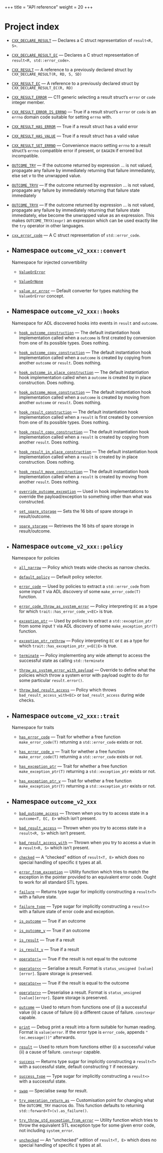 +++
title = "API reference"
weight = 20
+++
# Project index

  - [`CXX_DECLARE_RESULT`](result_c#standardese-CXX_DECLARE_RESULT) &mdash; Declares a C struct representation of `result<R, S>`.

  - [`CXX_DECLARE_RESULT_EC`](result_c#standardese-CXX_DECLARE_RESULT_EC) &mdash; Declares a C struct representation of `result<R, std::error_code>`.

  - [`CXX_RESULT`](result_c#standardese-CXX_RESULT) &mdash; A reference to a previously declared struct by `CXX_DECLARE_RESULT(R, RD, S, SD)`

  - [`CXX_RESULT_EC`](result_c#standardese-CXX_RESULT_EC) &mdash; A reference to a previously declared struct by `CXX_DECLARE_RESULT_EC(R, RD)`

  - [`CXX_RESULT_ERROR`](result_c#standardese-CXX_RESULT_ERROR) &mdash; C11 generic selecting a result struct’s `error` or `code` integer member.

  - [`CXX_RESULT_ERROR_IS_ERRNO`](result_c#standardese-CXX_RESULT_ERROR_IS_ERRNO) &mdash; True if a result struct’s `error` or `code` is an `errno` domain code suitable for setting `errno` with.

  - [`CXX_RESULT_HAS_ERROR`](result_c#standardese-CXX_RESULT_HAS_ERROR) &mdash; True if a result struct has a valid error

  - [`CXX_RESULT_HAS_VALUE`](result_c#standardese-CXX_RESULT_HAS_VALUE) &mdash; True if a result struct has a valid value

  - [`CXX_RESULT_SET_ERRNO`](result_c#standardese-CXX_RESULT_SET_ERRNO) &mdash; Convenience macro setting `errno` to a result struct’s `errno` compatible error if present, or `EAGAIN` if errored but incompatible.

  - [`OUTCOME_TRY`](try#standardese-OUTCOME_TRY) &mdash; If the outcome returned by expression … is not valued, propagate any failure by immediately returning that failure immediately, else set *v* to the unwrapped value.

  - [`OUTCOME_TRYV`](try#standardese-OUTCOME_TRYV) &mdash; If the outcome returned by expression … is not valued, propagate any failure by immediately returning that failure state immediately

  - [`OUTCOME_TRYX`](try#standardese-OUTCOME_TRYX) &mdash; If the outcome returned by expression … is not valued, propagate any failure by immediately returning that failure state immediately, else become the unwrapped value as an expression. This makes `OUTCOME_TRYX(expr)` an expression which can be used exactly like the `try` operator in other languages.

  - [`cxx_error_code`](result_c#standardese-cxx_error_code) &mdash; A C struct representation of `std::error_code`.

  - ## Namespace `outcome_v2_xxx::convert`
    
    <a id="standardese-outcome_v2_xxx::convert"></a>
    
    Namespace for injected convertibility
    
      - [`ValueOrError`](convert#standardese-outcome_v2_xxx::convert)
    
      - [`ValueOrNone`](convert#standardese-outcome_v2_xxx::convert)
    
      - [`value_or_error`](convert#standardese-outcome_v2_xxx::convert::value_or_error\<T,U\>) &mdash; Default converter for types matching the `ValueOrError` concept.

  - ## Namespace `outcome_v2_xxx::hooks`
    
    <a id="standardese-outcome_v2_xxx::hooks"></a>
    
    Namespace for ADL discovered hooks into events in `result` and `outcome`.
    
      - [`hook_outcome_construction`](outcome#standardese-outcome_v2_xxx::hooks::hook_outcome_construction\<T,U\>\(T*,U&&\)) &mdash; The default instantiation hook implementation called when a `outcome` is first created by conversion from one of its possible types. Does nothing.
    
      - [`hook_outcome_copy_construction`](outcome#standardese-outcome_v2_xxx::hooks::hook_outcome_copy_construction\<T,U\>\(T*,U&&\)) &mdash; The default instantiation hook implementation called when a `outcome` is created by copying from another `outcome` or `result`. Does nothing.
    
      - [`hook_outcome_in_place_construction`](outcome#standardese-outcome_v2_xxx::hooks::hook_outcome_in_place_construction\<T,U,Args\>\(T*,in_place_type_t\<U\>,Args&&...\)) &mdash; The default instantiation hook implementation called when a `outcome` is created by in place construction. Does nothing.
    
      - [`hook_outcome_move_construction`](outcome#standardese-outcome_v2_xxx::hooks::hook_outcome_move_construction\<T,U\>\(T*,U&&\)) &mdash; The default instantiation hook implementation called when a `outcome` is created by moving from another `outcome` or `result`. Does nothing.
    
      - [`hook_result_construction`](result#standardese-outcome_v2_xxx::hooks::hook_result_construction\<T,U\>\(T*,U&&\)) &mdash; The default instantiation hook implementation called when a `result` is first created by conversion from one of its possible types. Does nothing.
    
      - [`hook_result_copy_construction`](result#standardese-outcome_v2_xxx::hooks::hook_result_copy_construction\<T,U\>\(T*,U&&\)) &mdash; The default instantiation hook implementation called when a `result` is created by copying from another `result`. Does nothing.
    
      - [`hook_result_in_place_construction`](result#standardese-outcome_v2_xxx::hooks::hook_result_in_place_construction\<T,U,Args\>\(T*,in_place_type_t\<U\>,Args&&...\)) &mdash; The default instantiation hook implementation called when a `result` is created by in place construction. Does nothing.
    
      - [`hook_result_move_construction`](result#standardese-outcome_v2_xxx::hooks::hook_result_move_construction\<T,U\>\(T*,U&&\)) &mdash; The default instantiation hook implementation called when a `result` is created by moving from another `result`. Does nothing.
    
      - [`override_outcome_exception`](outcome#standardese-outcome_v2_xxx::hooks::override_outcome_exception\<R,S,P,NoValuePolicy,U\>\(outcome\<R,S,P,NoValuePolicy\>*,U&&\)) &mdash; Used in hook implementations to override the payload/exception to something other than what was constructed.
    
      - [`set_spare_storage`](result#standardese-outcome_v2_xxx::hooks::set_spare_storage\<R,S,NoValuePolicy\>\(detail::result_final\<R,S,NoValuePolicy\>*,uint16_t\)) &mdash; Sets the 16 bits of spare storage in result/outcome.
    
      - [`spare_storage`](result#standardese-outcome_v2_xxx::hooks::spare_storage\<R,S,NoValuePolicy\>\(detail::result_final\<R,S,NoValuePolicy\>const*\)) &mdash; Retrieves the 16 bits of spare storage in result/outcome.

  - ## Namespace `outcome_v2_xxx::policy`
    
    <a id="standardese-outcome_v2_xxx::policy"></a>
    
    Namespace for policies
    
      - [`all_narrow`](policies/all_narrow#standardese-outcome_v2_xxx::policy::all_narrow) &mdash; Policy which treats wide checks as narrow checks.
    
      - [`default_policy`](result#standardese-outcome_v2_xxx::policy::default_policy\<T,EC,E\>) &mdash; Default policy selector.
    
      - [`error_code`](success_failure#standardese-outcome_v2_xxx::policy::error_code\<T\>\(T&&\)) &mdash; Used by policies to extract a `std::error_code` from some input `T` via ADL discovery of some `make_error_code(T)` function.
    
      - [`error_code_throw_as_system_error`](policies/outcome_error_code_throw_as_system_error#standardese-outcome_v2_xxx::policy::error_code_throw_as_system_error\<T,EC,E\>) &mdash; Policy interpreting `EC` as a type for which `trait::has_error_code_v<EC>` is true.
    
      - [`exception_ptr`](success_failure#standardese-outcome_v2_xxx::policy::exception_ptr\<T\>\(T&&\)) &mdash; Used by policies to extract a `std::exception_ptr` from some input `T` via ADL discovery of some `make_exception_ptr(T)` function.
    
      - [`exception_ptr_rethrow`](policies/outcome_exception_ptr_rethrow#standardese-outcome_v2_xxx::policy::exception_ptr_rethrow\<T,EC,E\>) &mdash; Policy interpreting `EC` or `E` as a type for which `trait::has_exception_ptr_v<EC|E>` is true.
    
      - [`terminate`](policies/terminate#standardese-outcome_v2_xxx::policy::terminate) &mdash; Policy implementing any wide attempt to access the successful state as calling `std::terminate`
    
      - [`throw_as_system_error_with_payload`](success_failure#standardese-outcome_v2_xxx::policy::throw_as_system_error_with_payload\<Error\>\(Errorconst&\)) &mdash; Override to define what the policies which throw a system error with payload ought to do for some particular `result.error()`.
    
      - [`throw_bad_result_access`](policies/throw_bad_result_access#standardese-outcome_v2_xxx::policy::throw_bad_result_access\<EC\>) &mdash; Policy which throws `bad_result_access_with<EC>` or `bad_result_access` during wide checks.

  - ## Namespace `outcome_v2_xxx::trait`
    
    <a id="standardese-outcome_v2_xxx::trait"></a>
    
    Namespace for traits
    
      - [`has_error_code`](success_failure#standardese-outcome_v2_xxx::trait::has_error_code\<T\>) &mdash; Trait for whether a free function `make_error_code(T)` returning a `std::error_code` exists or not.
    
      - [`has_error_code_v`](success_failure#standardese-outcome_v2_xxx::trait::has_error_code_v) &mdash; Trait for whether a free function `make_error_code(T)` returning a `std::error_code` exists or not.
    
      - [`has_exception_ptr`](success_failure#standardese-outcome_v2_xxx::trait::has_exception_ptr\<T\>) &mdash; Trait for whether a free function `make_exception_ptr(T)` returning a `std::exception_ptr` exists or not.
    
      - [`has_exception_ptr_v`](success_failure#standardese-outcome_v2_xxx::trait::has_exception_ptr_v) &mdash; Trait for whether a free function `make_exception_ptr(T)` returning a `std::exception_ptr` exists or not.

  - ## Namespace `outcome_v2_xxx`
    
    <a id="standardese-outcome_v2_xxx"></a>
    
      - [`bad_outcome_access`](bad_access#standardese-outcome_v2_xxx::bad_outcome_access) &mdash; Thrown when you try to access state in a `outcome<T, EC, E>` which isn’t present.
    
      - [`bad_result_access`](bad_access#standardese-outcome_v2_xxx::bad_result_access) &mdash; Thrown when you try to access state in a `result<R, S>` which isn’t present.
    
      - [`bad_result_access_with`](bad_access#standardese-outcome_v2_xxx::bad_result_access_with\<S\>) &mdash; Thrown when you try to access a vlue in a `result<R, S>` which isn’t present.
    
      - [`checked`](result#standardese-outcome_v2_xxx::checked\<R,S\>) &mdash; A “checked” edition of `result<T, E>` which does no special handling of specific `E` types at all.
    
      - [`error_from_exception`](utils#standardese-outcome_v2_xxx::error_from_exception\(std::exception_ptr&&,std::error_code\)) &mdash; Utility function which tries to match the exception in the pointer provided to an equivalent error code. Ought to work for all standard STL types.
    
      - [`failure`](success_failure#standardese-outcome_v2_xxx::failure\<EC\>\(EC&&\)) &mdash; Returns type sugar for implicitly constructing a `result<T>` with a failure state.
    
      - [`failure_type`](success_failure#standardese-outcome_v2_xxx::failure_type\<EC,E\>) &mdash; Type sugar for implicitly constructing a `result<>` with a failure state of error code and exception.
    
      - [`is_outcome`](outcome#standardese-outcome_v2_xxx::is_outcome\<T\>) &mdash; True if an outcome
    
      - [`is_outcome_v`](outcome#standardese-outcome_v2_xxx::is_outcome_v) &mdash; True if an outcome
    
      - [`is_result`](result#standardese-outcome_v2_xxx::is_result\<T\>) &mdash; True if a result
    
      - [`is_result_v`](result#standardese-outcome_v2_xxx::is_result_v) &mdash; True if a result
    
      - [`operator!=`](outcome#standardese-outcome_v2_xxx::operator!=\<T,U,V,R,S,P,N,\>\(result\<T,U,V\>const&,outcome\<R,S,P,N\>const&\)) &mdash; True if the result is not equal to the outcome
    
      - [`operator<<`](iostream_support#standardese-outcome_v2_xxx::operator\<\<\<R,S,P\>\(std::ostream&,result\<R,S,P\>const&\)) &mdash; Serialise a result. Format is `status_unsigned [value][error]`. Spare storage is preserved.
    
      - [`operator==`](outcome#standardese-outcome_v2_xxx::operator==\<T,U,V,R,S,P,N,\>\(result\<T,U,V\>const&,outcome\<R,S,P,N\>const&\)) &mdash; True if the result is equal to the outcome
    
      - [`operator>>`](iostream_support#standardese-outcome_v2_xxx::operator\>\>\<R,S,P\>\(std::istream&,result\<R,S,P\>&\)) &mdash; Deserialise a result. Format is `status_unsigned [value][error]`. Spare storage is preserved.
    
      - [`outcome`](outcome#standardese-outcome_v2_xxx::outcome\<R,S,P,NoValuePolicy\>) &mdash; Used to return from functions one of (i) a successful value (ii) a cause of failure (ii) a different cause of failure. `constexpr` capable.
    
      - [`print`](iostream_support#standardese-outcome_v2_xxx::print\<R,S,P\>\(detail::result_final\<R,S,P\>const&\)) &mdash; Debug print a result into a form suitable for human reading. Format is `value|error`. If the error type is `error_code`, appends `" (ec.message())"` afterwards.
    
      - [`result`](result#standardese-outcome_v2_xxx::result\<R,S,NoValuePolicy\>) &mdash; Used to return from functions either (i) a successful value (ii) a cause of failure. `constexpr` capable.
    
      - [`success`](success_failure#standardese-outcome_v2_xxx::success\<T\>\(T&&\)) &mdash; Returns type sugar for implicitly constructing a `result<T>` with a successful state, default constructing `T` if necessary.
    
      - [`success_type`](success_failure#standardese-outcome_v2_xxx::success_type\<T\>) &mdash; Type sugar for implicitly constructing a `result<>` with a successful state.
    
      - [`swap`](result#standardese-outcome_v2_xxx::swap\<R,S,P\>\(result\<R,S,P\>&,result\<R,S,P\>&\)) &mdash; Specialise swap for result.
    
      - [`try_operation_return_as`](try#standardese-outcome_v2_xxx::try_operation_return_as\<T\>\(T&&\)) &mdash; Customisation point for changing what the `OUTCOME_TRY` macros do. This function defaults to returning `std::forward<T>(v).as_failure()`.
    
      - [`try_throw_std_exception_from_error`](utils#standardese-outcome_v2_xxx::try_throw_std_exception_from_error\(std::error_code,std::stringconst&\)) &mdash; Utility function which tries to throw the equivalent STL exception type for some given error code, not including `system_error`.
    
      - [`unchecked`](result#standardese-outcome_v2_xxx::unchecked\<R,S\>) &mdash; An “unchecked” edition of `result<T, E>` which does no special handling of specific `E` types at all.
